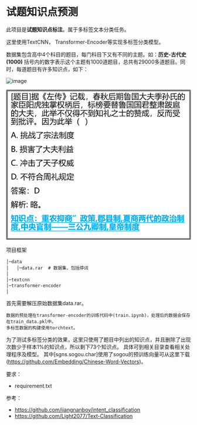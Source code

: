 # 试题知识点预测

此项目是**试题知识点标注**。属于多标签文本分类任务。

这里使用TextCNN， Transformer-Encoder等实现多标签分类模型。


数据集包含高中4个科目的题目，每门科目下又有不同的主题。如：**历史-古代史(1000)** 括号内的数字表示这个主题有1000道题目，总共有29000多道题目。同时，每道题目有许多知识点，如下：


![image](https://raw.githubusercontent.com/jiangnanboy/knowledge-automatic-tagging/master/img/rawdata1.png)


![image](https://raw.githubusercontent.com/jiangnanboy/knowledge-automatic-tagging/master/img/rawdata2.png)


项目框架

```
│─data
│   │─data.rar  # 数据集，包括停词
│   
│─textcnn  
│─transformer-encoder
│
```

首先需要解压原始数据集data.rar。

    数据的预处理在transformer-encoder的训练代码中(train.ipynb)，处理后的数据会保存在train_data.pkl中。
    多标签数据的构建使用torchtext。

为了测试多标签分类的效果，这里只使用了题目中列出的知识点，并且删除了出现次数少于样本1%的知识点，所以剩下73个知识点。
具体可到相关目录查看相关处理程序及模型。
其中[sgns.sogou.char]使用了sogou的预训练向量可从这里下载(https://github.com/Embedding/Chinese-Word-Vectors)。

要求：
* requirement.txt

参考：
* https://github.com/jiangnanboy/intent_classification
* https://github.com/Light2077/Text-Classification





